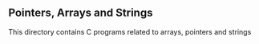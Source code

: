 ## Pointers, Arrays and Strings

This directory contains C programs related to arrays, pointers and strings
